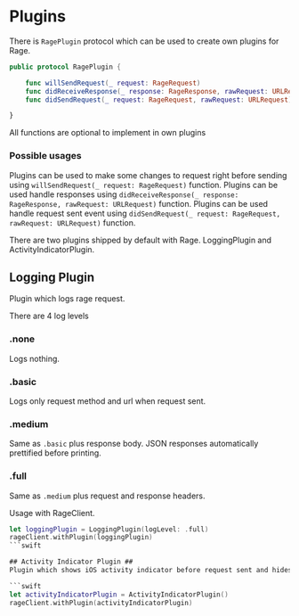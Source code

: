 Plugins
=============================
There is `RagePlugin` protocol which can be used to create own plugins for Rage.
```swift
public protocol RagePlugin {

    func willSendRequest(_ request: RageRequest)
    func didReceiveResponse(_ response: RageResponse, rawRequest: URLRequest)
    func didSendRequest(_ request: RageRequest, rawRequest: URLRequest)

}
```
All functions are optional to implement in own plugins

### Possible usages ###
Plugins can be used to make some changes to request right before sending using `willSendRequest(_ request: RageRequest)` function.
Plugins can be used handle responses using `didReceiveResponse(_ response: RageResponse, rawRequest: URLRequest)` function.
Plugins can be used handle request sent event using `didSendRequest(_ request: RageRequest, rawRequest: URLRequest)` function.

There are two plugins shipped by default with Rage. LoggingPlugin and ActivityIndicatorPlugin.

## Logging Plugin ##
Plugin which logs rage request.

There are 4 log levels
### .none ###
Logs nothing.

### .basic ###
Logs only request method and url when request sent.

### .medium ###
Same as `.basic` plus response body. JSON responses automatically prettified before printing.

### .full ###
Same as `.medium` plus request and response headers.

Usage with RageClient.
```swift
let loggingPlugin = LoggingPlugin(logLevel: .full)
rageClient.withPlugin(loggingPlugin)
```swift

## Activity Indicator Plugin ##
Plugin which shows iOS activity indicator before request sent and hides it when response received.

```swift
let activityIndicatorPlugin = ActivityIndicatorPlugin()
rageClient.withPlugin(activityIndicatorPlugin)
```